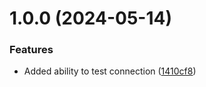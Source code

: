 # 1.0.0 (2024-05-14)


### Features

* Added ability to test connection ([1410cf8](https://github.com/morganchorlton3/evidence-connector-aws-athena/commit/1410cf86e6b3e2d4deb0295927c100b813e94c76))
